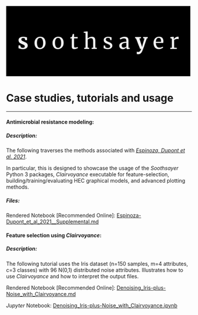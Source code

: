 <img src="../logo/soothsayer_wide.png" width=500>


# Case studies, tutorials and usage

_________________________________


#### Antimicrobial resistance modeling:
##### Description:

The following traverses the methods associated with [*Espinoza, Dupont et al. 2021*](https://journals.plos.org/ploscompbiol/article?id=10.1371/journal.pcbi.1008857).  

In particular, this is designed to showcase the usage of the *Soothsayer* Python 3 packages, *Clairvoyance* executable for feature-selection, building/training/evaluating HEC graphical models, and advanced plotting methods.

##### Files:
Rendered Notebook [Recommended Online]: [Espinoza-Dupont_et_al_2021__Supplemental.md](https://github.com/jolespin/projects/blob/main/antimicrobial_resistance_modeling/Espinoza-Dupont_et_al_2021/Notebooks/markdown_version/Espinoza-Dupont_et_al_2021__Supplemental.md)



#### Feature selection using *Clairvoyance*:
##### Description:
The following tutorial uses the Iris dataset (n=150 samples, m=4 attributes, c=3 classes) with 96 N(0,1) distributed noise attributes.  Illustrates how to use *Clairvoyance* and how to interpret the output files.

Rendered Notebook [Recommended Online]: [Denoising\_Iris-plus-Noise\_with_Clairvoyance.md](Notebooks/markdown_versions/Denoising_Iris-plus-Noise_with_Clairvoyance/Denoising_Iris-plus-Noise_with_Clairvoyance.md)

*Jupyter* Notebook: [Denoising\_Iris-plus-Noise\_with_Clairvoyance.ipynb](Notebooks/Denoising_Iris-plus-Noise_with_Clairvoyance.ipynb)


